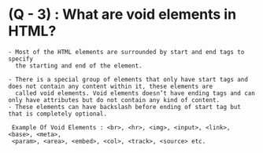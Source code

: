 # (Q - 3) : What are void elements in HTML?

    - Most of the HTML elements are surrounded by start and end tags to specify 
      the starting and end of the element.

    - There is a special group of elements that only have start tags and does not contain any content within it, these elements are   
      called void elements. Void elements doesn’t have ending tags and can only have attributes but do not contain any kind of content. 
    - These elements can have backslash before ending of start tag but that is completely optional. 
    
     Example Of Void Elements : <br>, <hr>, <img>, <input>, <link>, <base>, <meta>,
     <param>, <area>, <embed>, <col>, <track>, <source> etc.